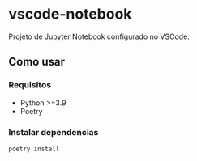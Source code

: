 # vscode-notebook
Projeto de Jupyter Notebook configurado no VSCode.

## Como usar

### Requisitos
- Python >=3.9
- Poetry

### Instalar dependencias
```sh
poetry install
```
